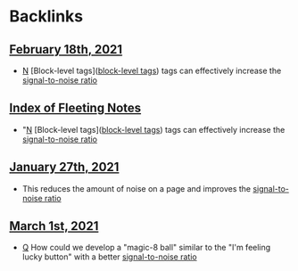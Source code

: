
# Backlinks
## [February 18th, 2021](<February 18th, 2021.md>)
- [N](<N.md>) [Block-level tags]([block-level tags](<block-level tags.md>)) tags can effectively increase the [signal-to-noise ratio](<signal-to-noise ratio.md>)

## [Index of Fleeting Notes](<Index of Fleeting Notes.md>)
- "[N](<N.md>) [Block-level tags]([block-level tags](<block-level tags.md>)) tags can effectively increase the [signal-to-noise ratio](<signal-to-noise ratio.md>)

## [January 27th, 2021](<January 27th, 2021.md>)
- This reduces the amount of noise on a page and improves the [signal-to-noise ratio](<signal-to-noise ratio.md>)

## [March 1st, 2021](<March 1st, 2021.md>)
- [Q](<Q.md>) How could we develop a "magic-8 ball" similar to the "I'm feeling lucky button" with a better [signal-to-noise ratio](<signal-to-noise ratio.md>)

